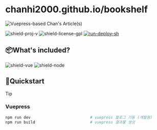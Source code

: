 # chanhi2000.github.io/bookshelf

![Vuepress-based Chan's Article(s)](src/.vuepress/public/images/code-monkey.gif)

![shield-proj-v][shield-proj-v]
![shield-license-gpl][shield-license-gpl]
[![run-deploy-sh][shield-github-action]](https://github.com/chanhi2000/bookshelf/actions/workflows/deploy-docs.yml)

## 📦What's included?

![shield-vue][shield-vue]
![shield-node][shield-node]

## 🚀Quickstart

> [!TIP]
> ### Vuepress
> 
> ```sh
> npm run dev                          # vuepress 블로그 기동 (개발용)
> npm run build                        # vuepress 결과물 생성
> ```

[shield-proj-v]: https://img.shields.io/github/package-json/v/chanhi2000/bookshelf?style=flat-square
[shield-license-gpl]: https://img.shields.io/github/license/chanhi2000/bookshelf?style=flat-square
[shield-github-action]: https://github.com/chanhi2000/bookshelf/actions/workflows/deploy-docs.yml/badge.svg
[shield-vue]: https://img.shields.io/badge/vue.js-3.4.x-4FC08D?logo=vuedotjs&logoColor=4FC08D&style=flat-square
[shield-node]: https://img.shields.io/badge/node.js-18.12.x-339933?logo=nodedotjs&logoColor=339933&style=flat-square